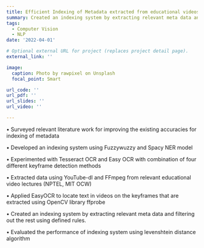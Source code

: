 ```yaml
---
title: Efficient Indexing of Metadata extracted from educational videos
summary: Created an indexing system by extracting relevant meta data and filtering out the rest using defined rules.
tags:
  - Computer Vision
  - NLP
date: '2022-04-01'

# Optional external URL for project (replaces project detail page).
external_link: ''

image:
  caption: Photo by rawpixel on Unsplash
  focal_point: Smart

url_code: ''
url_pdf: ''
url_slides: ''
url_video: ''

---
```

• Surveyed relevant literature work for improving the existing accuracies for indexing of metadata

• Developed an indexing system using Fuzzywuzzy and Spacy NER model

• Experimented with Tesseract OCR and Easy OCR with combination of four different keyframe detection methods

• Extracted data using YouTube-dl and FFmpeg from relevant educational video lectures (NPTEL, MIT OCW) 

• Applied EasyOCR to locate text in videos on the keyframes that are extracted using OpenCV library ffprobe 

• Created an indexing system by extracting relevant meta data and filtering out the rest using defined rules.

• Evaluated the performance of indexing system using levenshtein distance algorithm

